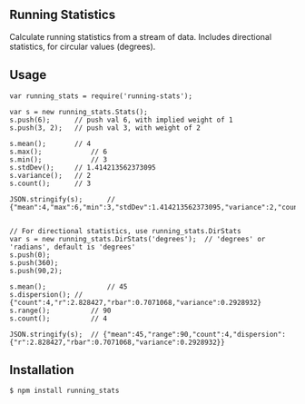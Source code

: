 Running Statistics
------------------

Calculate running statistics from a stream of data. Includes directional statistics, for circular values (degrees).

## Usage

```
var running_stats = require('running-stats');

var s = new running_stats.Stats();
s.push(6);		// push val 6, with implied weight of 1
s.push(3, 2);	// push val 3, with weight of 2

s.mean(); 		// 4
s.max();			// 6
s.min();			// 3
s.stdDev();		// 1.414213562373095
s.variance();	// 2
s.count();		// 3

JSON.stringify(s);		// {"mean":4,"max":6,"min":3,"stdDev":1.414213562373095,"variance":2,"count":3}


// For directional statistics, use running_stats.DirStats
var s = new running_stats.DirStats('degrees');	// 'degrees' or 'radians', default is 'degrees'
s.push(0);
s.push(360);
s.push(90,2);

s.mean();				// 45
s.dispersion();	// {"count":4,"r":2.828427,"rbar":0.7071068,"variance":0.2928932}
s.range();			// 90
s.count();			// 4

JSON.stringify(s);	// {"mean":45,"range":90,"count":4,"dispersion":{"r":2.828427,"rbar":0.7071068,"variance":0.2928932}}
```

## Installation

```
$ npm install running_stats
```

